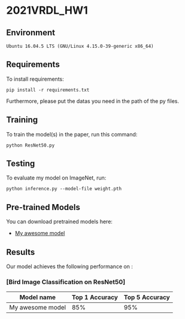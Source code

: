 # 2021VRDL_HW1

## Environment

```
Ubuntu 16.04.5 LTS (GNU/Linux 4.15.0-39-generic x86_64)
```

## Requirements

To install requirements:

```setup
pip install -r requirements.txt
```

Furthermore, please put the datas you need in the path of the py files.

## Training

To train the model(s) in the paper, run this command:

```train
python ResNet50.py 
```

## Testing

To evaluate my model on ImageNet, run:

```eval
python inference.py --model-file weight.pth 
```

## Pre-trained Models

You can download pretrained models here:

- [My awesome model](https://drive.google.com/weight.pth) 


## Results

Our model achieves the following performance on :

### [Bird Image Classification on ResNet50]

| Model name         | Top 1 Accuracy  | Top 5 Accuracy |
| ------------------ |---------------- | -------------- |
| My awesome model   |     85%         |      95%       |



